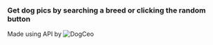 ### Get dog pics by searching a breed or clicking the random button

Made using API by ![DogCeo](https://dog.ceo/)
